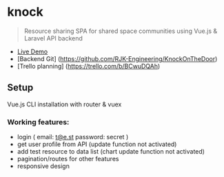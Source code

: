 # knock

> Resource sharing SPA for shared space communities using Vue.js & Laravel API backend 

* [Live Demo](https://knock.vps.codegorilla.nl/)
* [Backend Git] (https://github.com/RJK-Engineering/KnockOnTheDoor) 
* [Trello planning] (https://trello.com/b/BCwuDQAh) 

##  Setup

Vue.js CLI installation with router & vuex

### Working features:
* login (
  email: t@e.st
  password: secret )
* get user profile from API (update function not activated)
* add test resource to data list (chart update function not activated)
* pagination/routes for other features
* responsive design 


